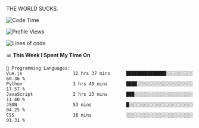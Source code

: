 THE WORLD SUCKS.

<!--START_SECTION:waka-->
![Code Time](http://img.shields.io/badge/Code%20Time-282%20hrs%2030%20mins-blue)

![Profile Views](http://img.shields.io/badge/Profile%20Views-0-blue)

![Lines of code](https://img.shields.io/badge/From%20Hello%20World%20I%27ve%20Written-1.5%20million%20lines%20of%20code-blue)

📊 **This Week I Spent My Time On** 

```text
💬 Programming Languages: 
Vue.js                   12 hrs 37 mins      ███████████████░░░░░░░░░░   60.36 % 
Python                   3 hrs 40 mins       ████░░░░░░░░░░░░░░░░░░░░░   17.57 % 
JavaScript               2 hrs 23 mins       ███░░░░░░░░░░░░░░░░░░░░░░   11.40 % 
JSON                     53 mins             █░░░░░░░░░░░░░░░░░░░░░░░░   04.25 % 
CSS                      16 mins             ░░░░░░░░░░░░░░░░░░░░░░░░░   01.31 % 
```


<!--END_SECTION:waka-->
